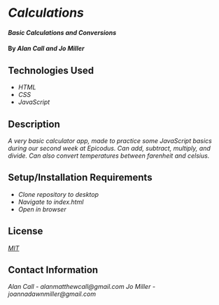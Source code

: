 # _Calculations_

#### _Basic Calculations and Conversions_

#### By _**Alan Call and Jo Miller**_

## Technologies Used

* _HTML_
* _CSS_
* _JavaScript_

## Description

_A very basic calculator app, made to practice some JavaScript basics during our second week at Epicodus. Can add, subtract, multiply, and divide. Can also convert temperatures between farenheit and celsius._

## Setup/Installation Requirements

* _Clone repository to desktop_
* _Navigate to index.html_
* _Open in browser_


## License

_[MIT](LICENSE.txt)_

## Contact Information

_Alan Call - alanmatthewcall@gmail.com_
_Jo Miller - joannadawnmiller@gmail.com_
